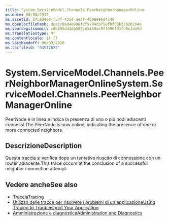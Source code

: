 ```yaml
---
title: System.ServiceModel.Channels.PeerNeighborManagerOnline
ms.date: 03/30/2017
ms.assetid: b758d4e8-f54f-43a4-ae4f-4b98996d4c40
ms.openlocfilehash: dce1c0ad40998fcf9704cb756fbf98b2c628cb4e
ms.sourcegitcommit: cdb295dd1db589ce5169ac9ff096f01fd0c2da9d
ms.translationtype: MT
ms.contentlocale: it-IT
ms.lasthandoff: 06/09/2020
ms.locfileid: "84577622"
---
```

# <a name="systemservicemodelchannelspeerneighbormanageronline"></a><span data-ttu-id="7184d-102">System.ServiceModel.Channels.PeerNeighborManagerOnline</span><span class="sxs-lookup"><span data-stu-id="7184d-102">System.ServiceModel.Channels.PeerNeighborManagerOnline</span></span>
<span data-ttu-id="7184d-103">PeerNode è in linea e indica la presenza di uno o più nodi adiacenti connessi.</span><span class="sxs-lookup"><span data-stu-id="7184d-103">The PeerNode is now online, indicating the presence of one or more connected neighbors.</span></span>  
  
## <a name="description"></a><span data-ttu-id="7184d-104">Descrizione</span><span class="sxs-lookup"><span data-stu-id="7184d-104">Description</span></span>  
 <span data-ttu-id="7184d-105">Questa traccia si verifica dopo un tentativo riuscito di connessione con un router adiacente.</span><span class="sxs-lookup"><span data-stu-id="7184d-105">This trace occurs at the conclusion of a successful neighbor connection attempt.</span></span>  
  
## <a name="see-also"></a><span data-ttu-id="7184d-106">Vedere anche</span><span class="sxs-lookup"><span data-stu-id="7184d-106">See also</span></span>

- [<span data-ttu-id="7184d-107">Traccia</span><span class="sxs-lookup"><span data-stu-id="7184d-107">Tracing</span></span>](index.md)
- [<span data-ttu-id="7184d-108">Utilizzo delle tracce per risolvere i problemi di un'applicazione</span><span class="sxs-lookup"><span data-stu-id="7184d-108">Using Tracing to Troubleshoot Your Application</span></span>](using-tracing-to-troubleshoot-your-application.md)
- [<span data-ttu-id="7184d-109">Amministrazione e diagnostica</span><span class="sxs-lookup"><span data-stu-id="7184d-109">Administration and Diagnostics</span></span>](../index.md)
